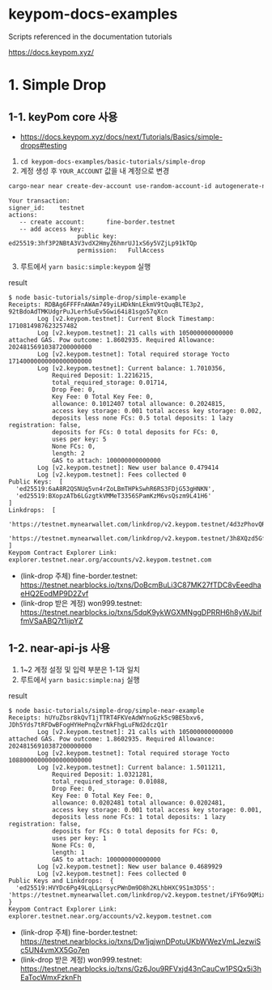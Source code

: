 # keypom-docs-examples
Scripts referenced in the documentation tutorials

https://docs.keypom.xyz/


# 1. Simple Drop
## 1-1. keyPom core 사용
- https://docs.keypom.xyz/docs/next/Tutorials/Basics/simple-drops#testing
1. `cd keypom-docs-examples/basic-tutorials/simple-drop`
2. 계정 생성 후 `YOUR_ACCOUNT` 값을 내 계정으로 변경 
```bash
cargo-near near create-dev-account use-random-account-id autogenerate-new-keypair save-to-legacy-keychain network-config testnet create
```

```
Your transaction:
signer_id:    testnet
actions:
   -- create account:      fine-border.testnet
   -- add access key:     
                   public key:   ed25519:3hf3P2NBtA3V3vdX2HmyZ6hmrUJ1xS6y5VZjLp91kTQp
                   permission:   FullAccess
```
3. 루트에서 `yarn basic:simple:keypom` 실행

result 
```
$ node basic-tutorials/simple-drop/simple-example
Receipts: RDBAg6FFFFnAWAm749yiLHDkNnLEkmV9tQuqBLTE3p2, 92tBdoAdTMKUdgrPuJLerh5uEv5Gwi64i81sgo57qXcn
        Log [v2.keypom.testnet]: Current Block Timestamp: 1710814987623257482
        Log [v2.keypom.testnet]: 21 calls with 105000000000000 attached GAS. Pow outcome: 1.8602935. Required Allowance: 20248156910387200000000
        Log [v2.keypom.testnet]: Total required storage Yocto 17140000000000000000000
        Log [v2.keypom.testnet]: Current balance: 1.7010356, 
            Required Deposit: 1.2216215, 
            total_required_storage: 0.01714,
            Drop Fee: 0, 
            Key Fee: 0 Total Key Fee: 0,
            allowance: 0.1012407 total allowance: 0.2024815,
            access key storage: 0.001 total access key storage: 0.002,
            deposits less none FCs: 0.5 total deposits: 1 lazy registration: false,
            deposits for FCs: 0 total deposits for FCs: 0,
            uses per key: 5
            None FCs: 0,
            length: 2
            GAS to attach: 100000000000000
        Log [v2.keypom.testnet]: New user balance 0.479414
        Log [v2.keypom.testnet]: Fees collected 0
Public Keys:  [
  'ed25519:6aA8R2QSNUq5vn4rZoLBmTHPkSwhR6RS3FDjG53gHNKN',
  'ed25519:BXopzATb6LGzgtkVMMeT3356SPamKzM6vsQszm9L41H6'
]
Linkdrops:  [
  'https://testnet.mynearwallet.com/linkdrop/v2.keypom.testnet/4d3zPhovQRJxgCPYJQARvmdJENCPHvQZEPGj1w6HYS1zNvmJD7c5kYYsFTFL5uqJ5sNc724D8CeoGf7Q7DyFeK3i',
  'https://testnet.mynearwallet.com/linkdrop/v2.keypom.testnet/3h8XQzd5GfMpMGMqChJkrjTicHPuutP4PDKDgMuHYDHgsqyaj4SyyHsTuqjdGPehgtzXZm1pp87SqYx4BKcuuiFW'
]
Keypom Contract Explorer Link: explorer.testnet.near.org/accounts/v2.keypom.testnet.com
```
- (link-drop 주체) fine-border.testnet: https://testnet.nearblocks.io/txns/DoBcmBuLi3C87MK27fTDC8vEeedhaeHQ2EodMP9D2Zvf
- (link-drop 받은 계정) won999.testnet: https://testnet.nearblocks.io/txns/5dqK9ykWGXMNggDPRRH6h8yWJbiffmVSaABQ7t1ijpYZ

## 1-2. near-api-js 사용 
1. 1~2 계정 설정 및 입력 부분은 1-1과 일치
2. 루트에서 `yarn basic:simple:naj` 실행

result 
```
$ node basic-tutorials/simple-drop/simple-near-example
Receipts: hUYuZbsr8kQvT1jTTRT4FKVeAdWYnoGzk5c9BE5bxv6, JDh5Yds7tRFDwBFogHYHePnqZvrNkFhgLuFNd2dczQ1r
        Log [v2.keypom.testnet]: 21 calls with 105000000000000 attached GAS. Pow outcome: 1.8602935. Required Allowance: 20248156910387200000000
        Log [v2.keypom.testnet]: Total required storage Yocto 10880000000000000000000
        Log [v2.keypom.testnet]: Current balance: 1.5011211, 
            Required Deposit: 1.0321281, 
            total_required_storage: 0.01088,
            Drop Fee: 0, 
            Key Fee: 0 Total Key Fee: 0,
            allowance: 0.0202481 total allowance: 0.0202481,
            access key storage: 0.001 total access key storage: 0.001,
            deposits less none FCs: 1 total deposits: 1 lazy registration: false,
            deposits for FCs: 0 total deposits for FCs: 0,
            uses per key: 1
            None FCs: 0,
            length: 1
            GAS to attach: 100000000000000
        Log [v2.keypom.testnet]: New user balance 0.4689929
        Log [v2.keypom.testnet]: Fees collected 0
Public Keys and Linkdrops:  {
  'ed25519:HVYDc6Pg49LqLLqrsycPWnDm9D8h2KLhbHXC9S1m3D5S': 'https://testnet.mynearwallet.com/linkdrop/v2.keypom.testnet/iFY6o9QMixfYMG6XCTz4nqbPpgk9cyukuHLwfmkQMAD28FzzacHBmMt2RBJEQZXyWdDgvkqHUifumx5QXQ3Nkvk'
}
Keypom Contract Explorer Link: explorer.testnet.near.org/accounts/v2.keypom.testnet.com
```
- (link-drop 주체) fine-border.testnet: https://testnet.nearblocks.io/txns/Dw1jqjwnDPotuUKbWWezVmLJezwiSc5UN4vmXX5Go7en
- (link-drop 받은 계정) won999.testnet: https://testnet.nearblocks.io/txns/Gz6Jou9RFVxjd43nCauCw1PSQx5i3hEaTocWmxFzknFh